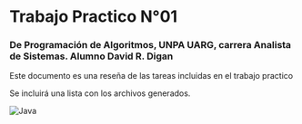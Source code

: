 # Trabajo Practico N°01

### De Programación de Algoritmos, UNPA UARG, carrera Analista de Sistemas. Alumno David R. Digan

Este documento es una reseña de las tareas incluidas en el trabajo practico

Se incluirá una lista con los archivos generados.

![Java](https://img.shields.io/badge/java-%23ED8B00.svg?style=for-the-badge&logo=openjdk&logoColor=white)

